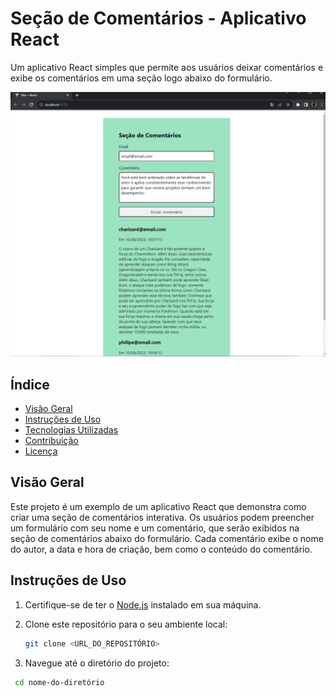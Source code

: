 # Seção de Comentários - Aplicativo React
Um aplicativo React simples que permite aos usuários deixar comentários e exibe os comentários em uma seção logo abaixo do formulário.


![Alt text](image.png)


## Índice

- [Visão Geral](#visão-geral)
- [Instruções de Uso](#instruções-de-uso)
- [Tecnologias Utilizadas](#tecnologias-utilizadas)
- [Contribuição](#contribuição)
- [Licença](#licença)

  
## Visão Geral

Este projeto é um exemplo de um aplicativo React que demonstra como criar uma seção de comentários interativa. Os usuários podem preencher um formulário com seu nome e um comentário, que serão exibidos na seção de comentários abaixo do formulário. Cada comentário exibe o nome do autor, a data e hora de criação, bem como o conteúdo do comentário.

## Instruções de Uso

1. Certifique-se de ter o [Node.js](https://nodejs.org/) instalado em sua máquina.

2. Clone este repositório para o seu ambiente local:

   ```bash
   git clone <URL_DO_REPOSITÓRIO>

3. Navegue até o diretório do projeto:

  ```bash
   cd nome-do-diretório
